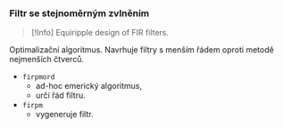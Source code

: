 ### Filtr se stejnoměrným zvlněním
> [!Info] Equiripple design of FIR filters.

Optimalizační algoritmus.
Navrhuje filtry s menším řádem oproti metodě nejmenších čtverců.

- `firpmord` 
  - ad-hoc emerický algoritmus,
  - určí řád filtru.
- `firpm`
  - vygeneruje filtr.